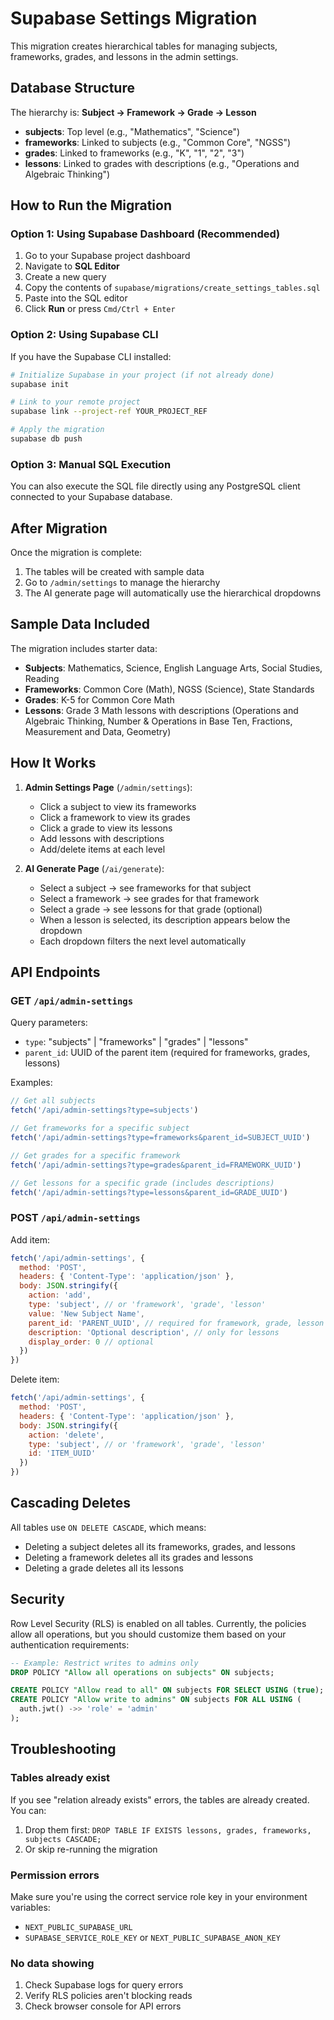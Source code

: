 # Supabase Settings Migration

This migration creates hierarchical tables for managing subjects, frameworks, grades, and lessons in the admin settings.

## Database Structure

The hierarchy is: **Subject → Framework → Grade → Lesson**

- **subjects**: Top level (e.g., "Mathematics", "Science")
- **frameworks**: Linked to subjects (e.g., "Common Core", "NGSS")
- **grades**: Linked to frameworks (e.g., "K", "1", "2", "3")
- **lessons**: Linked to grades with descriptions (e.g., "Operations and Algebraic Thinking")

## How to Run the Migration

### Option 1: Using Supabase Dashboard (Recommended)

1. Go to your Supabase project dashboard
2. Navigate to **SQL Editor**
3. Create a new query
4. Copy the contents of `supabase/migrations/create_settings_tables.sql`
5. Paste into the SQL editor
6. Click **Run** or press `Cmd/Ctrl + Enter`

### Option 2: Using Supabase CLI

If you have the Supabase CLI installed:

```bash
# Initialize Supabase in your project (if not already done)
supabase init

# Link to your remote project
supabase link --project-ref YOUR_PROJECT_REF

# Apply the migration
supabase db push
```

### Option 3: Manual SQL Execution

You can also execute the SQL file directly using any PostgreSQL client connected to your Supabase database.

## After Migration

Once the migration is complete:

1. The tables will be created with sample data
2. Go to `/admin/settings` to manage the hierarchy
3. The AI generate page will automatically use the hierarchical dropdowns

## Sample Data Included

The migration includes starter data:
- **Subjects**: Mathematics, Science, English Language Arts, Social Studies, Reading
- **Frameworks**: Common Core (Math), NGSS (Science), State Standards
- **Grades**: K-5 for Common Core Math
- **Lessons**: Grade 3 Math lessons with descriptions (Operations and Algebraic Thinking, Number & Operations in Base Ten, Fractions, Measurement and Data, Geometry)

## How It Works

1. **Admin Settings Page** (`/admin/settings`):
   - Click a subject to view its frameworks
   - Click a framework to view its grades
   - Click a grade to view its lessons
   - Add lessons with descriptions
   - Add/delete items at each level

2. **AI Generate Page** (`/ai/generate`):
   - Select a subject → see frameworks for that subject
   - Select a framework → see grades for that framework
   - Select a grade → see lessons for that grade (optional)
   - When a lesson is selected, its description appears below the dropdown
   - Each dropdown filters the next level automatically

## API Endpoints

### GET `/api/admin-settings`

Query parameters:
- `type`: "subjects" | "frameworks" | "grades" | "lessons"
- `parent_id`: UUID of the parent item (required for frameworks, grades, lessons)

Examples:
```javascript
// Get all subjects
fetch('/api/admin-settings?type=subjects')

// Get frameworks for a specific subject
fetch('/api/admin-settings?type=frameworks&parent_id=SUBJECT_UUID')

// Get grades for a specific framework
fetch('/api/admin-settings?type=grades&parent_id=FRAMEWORK_UUID')

// Get lessons for a specific grade (includes descriptions)
fetch('/api/admin-settings?type=lessons&parent_id=GRADE_UUID')
```

### POST `/api/admin-settings`

Add item:
```javascript
fetch('/api/admin-settings', {
  method: 'POST',
  headers: { 'Content-Type': 'application/json' },
  body: JSON.stringify({
    action: 'add',
    type: 'subject', // or 'framework', 'grade', 'lesson'
    value: 'New Subject Name',
    parent_id: 'PARENT_UUID', // required for framework, grade, lesson
    description: 'Optional description', // only for lessons
    display_order: 0 // optional
  })
})
```

Delete item:
```javascript
fetch('/api/admin-settings', {
  method: 'POST',
  headers: { 'Content-Type': 'application/json' },
  body: JSON.stringify({
    action: 'delete',
    type: 'subject', // or 'framework', 'grade', 'lesson'
    id: 'ITEM_UUID'
  })
})
```

## Cascading Deletes

All tables use `ON DELETE CASCADE`, which means:
- Deleting a subject deletes all its frameworks, grades, and lessons
- Deleting a framework deletes all its grades and lessons
- Deleting a grade deletes all its lessons

## Security

Row Level Security (RLS) is enabled on all tables. Currently, the policies allow all operations, but you should customize them based on your authentication requirements:

```sql
-- Example: Restrict writes to admins only
DROP POLICY "Allow all operations on subjects" ON subjects;

CREATE POLICY "Allow read to all" ON subjects FOR SELECT USING (true);
CREATE POLICY "Allow write to admins" ON subjects FOR ALL USING (
  auth.jwt() ->> 'role' = 'admin'
);
```

## Troubleshooting

### Tables already exist
If you see "relation already exists" errors, the tables are already created. You can:
1. Drop them first: `DROP TABLE IF EXISTS lessons, grades, frameworks, subjects CASCADE;`
2. Or skip re-running the migration

### Permission errors
Make sure you're using the correct service role key in your environment variables:
- `NEXT_PUBLIC_SUPABASE_URL`
- `SUPABASE_SERVICE_ROLE_KEY` or `NEXT_PUBLIC_SUPABASE_ANON_KEY`

### No data showing
1. Check Supabase logs for query errors
2. Verify RLS policies aren't blocking reads
3. Check browser console for API errors
